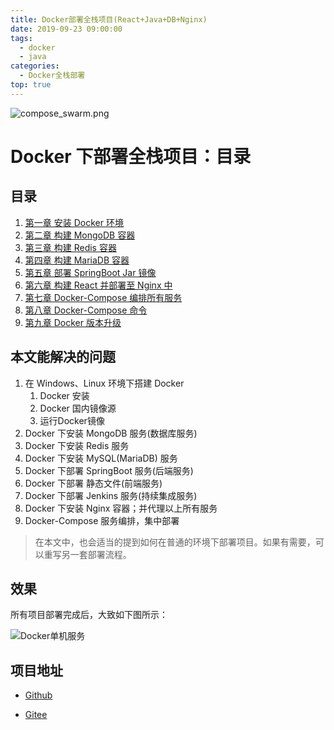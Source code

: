 ```yaml
---
title: Docker部署全栈项目(React+Java+DB+Nginx)
date: 2019-09-23 09:00:00
tags: 
  - docker
  - java
categories:
  - Docker全栈部署
top: true
---
```


![compose_swarm.png](https://i.loli.net/2019/09/24/z12gXNAQaqITFUw.png)

<!-- More -->
# Docker 下部署全栈项目：目录

## 目录

1. [第一章 安装 Docker 环境](../../../../../09/23/docker/全栈项目部署/1.Docker/)
2. [第二章 构建 MongoDB 容器](../../../../../09/23/docker/全栈项目部署/2.MongoDB/)
3. [第三章 构建 Redis 容器](../../../../../09/23/docker/全栈项目部署/3.Redis/)
4. [第四章 构建 MariaDB 容器](../../../../../09/23/docker/全栈项目部署/4.MariaDB/)
5. [第五章 部署 SpringBoot Jar 镜像](../../../../../09/24/docker/全栈项目部署/5.SpringBoot/)
6. [第六章 构建 React 并部署至 Nginx 中](../../../../../09/24/docker/全栈项目部署/6.Nginx/)
7. [第七章 Docker-Compose 编排所有服务](../../../../../09/24/docker/全栈项目部署/7.Docker-Compose/)
8. [第八章 Docker-Compose 命令](../../../../../09/24/docker/全栈项目部署/8.DC命令/)
9. [第九章 Docker 版本升级](../../../../../09/24/docker/全栈项目部署/9.Docker版本升级/)

## 本文能解决的问题

1. 在 Windows、Linux 环境下搭建 Docker
   1. Docker 安装
   2. Docker 国内镜像源
   3. 运行Docker镜像
2. Docker 下安装 MongoDB 服务(数据库服务)
3. Docker 下安装 Redis 服务
4. Docker 下安装 MySQL(MariaDB) 服务
5. Docker 下部署 SpringBoot 服务(后端服务)
6. Docker 下部署 静态文件(前端服务)
7. Docker 下部署 Jenkins 服务(持续集成服务)
8. Docker 下安装 Nginx 容器；并代理以上所有服务
9. Docker-Compose 服务编排，集中部署

> 在本文中，也会适当的提到如何在普通的环境下部署项目。如果有需要，可以重写另一套部署流程。

## 效果

所有项目部署完成后，大致如下图所示：

![Docker单机服务](https://i.loli.net/2019/09/24/sGQzv4oBC9cyTN2.png)

## 项目地址

- [Github](https://github.com/luokaiii/luokaiii.docker-images)

- [Gitee](https://gitee.com/luokaiii/luokaiii.docker-images)


